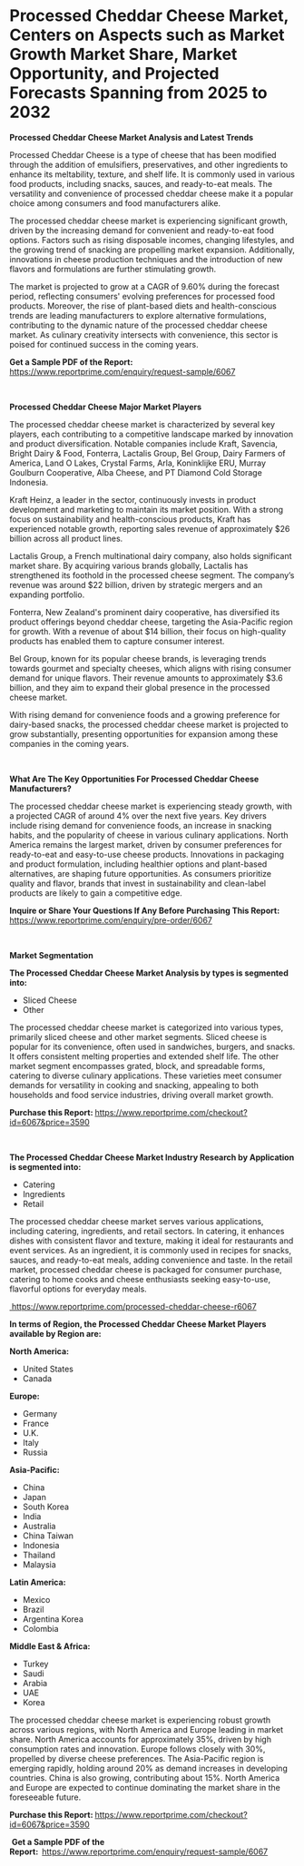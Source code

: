 <p><h1>Processed Cheddar Cheese Market, Centers on Aspects such as Market Growth Market Share, Market Opportunity, and Projected Forecasts Spanning from 2025 to 2032</h1></p><p><strong>Processed Cheddar Cheese Market Analysis and Latest Trends</strong></p>
<p><p>Processed Cheddar Cheese is a type of cheese that has been modified through the addition of emulsifiers, preservatives, and other ingredients to enhance its meltability, texture, and shelf life. It is commonly used in various food products, including snacks, sauces, and ready-to-eat meals. The versatility and convenience of processed cheddar cheese make it a popular choice among consumers and food manufacturers alike.</p><p>The processed cheddar cheese market is experiencing significant growth, driven by the increasing demand for convenient and ready-to-eat food options. Factors such as rising disposable incomes, changing lifestyles, and the growing trend of snacking are propelling market expansion. Additionally, innovations in cheese production techniques and the introduction of new flavors and formulations are further stimulating growth. </p><p>The market is projected to grow at a CAGR of 9.60% during the forecast period, reflecting consumers' evolving preferences for processed food products. Moreover, the rise of plant-based diets and health-conscious trends are leading manufacturers to explore alternative formulations, contributing to the dynamic nature of the processed cheddar cheese market. As culinary creativity intersects with convenience, this sector is poised for continued success in the coming years.</p></p>
<p><strong>Get a Sample PDF of the Report:&nbsp;</strong> <a href="https://www.reportprime.com/enquiry/request-sample/6067?utm_campaign=4438&utm_medium=2&utm_source=Github&utm_content=ia&utm_term=14052025&utm_id=processed-cheddar-cheese">https://www.reportprime.com/enquiry/request-sample/6067</a></p>
<p>&nbsp;</p>
<p><strong>Processed Cheddar Cheese Major Market Players</strong></p>
<p><p>The processed cheddar cheese market is characterized by several key players, each contributing to a competitive landscape marked by innovation and product diversification. Notable companies include Kraft, Savencia, Bright Dairy & Food, Fonterra, Lactalis Group, Bel Group, Dairy Farmers of America, Land O Lakes, Crystal Farms, Arla, Koninklijke ERU, Murray Goulburn Cooperative, Alba Cheese, and PT Diamond Cold Storage Indonesia.</p><p>Kraft Heinz, a leader in the sector, continuously invests in product development and marketing to maintain its market position. With a strong focus on sustainability and health-conscious products, Kraft has experienced notable growth, reporting sales revenue of approximately $26 billion across all product lines.</p><p>Lactalis Group, a French multinational dairy company, also holds significant market share. By acquiring various brands globally, Lactalis has strengthened its foothold in the processed cheese segment. The company’s revenue was around $22 billion, driven by strategic mergers and an expanding portfolio.</p><p>Fonterra, New Zealand's prominent dairy cooperative, has diversified its product offerings beyond cheddar cheese, targeting the Asia-Pacific region for growth. With a revenue of about $14 billion, their focus on high-quality products has enabled them to capture consumer interest.</p><p>Bel Group, known for its popular cheese brands, is leveraging trends towards gourmet and specialty cheeses, which aligns with rising consumer demand for unique flavors. Their revenue amounts to approximately $3.6 billion, and they aim to expand their global presence in the processed cheese market.</p><p>With rising demand for convenience foods and a growing preference for dairy-based snacks, the processed cheddar cheese market is projected to grow substantially, presenting opportunities for expansion among these companies in the coming years.</p></p>
<p>&nbsp;</p>
<p><strong>What Are The Key Opportunities For Processed Cheddar Cheese Manufacturers?</strong></p>
<p><p>The processed cheddar cheese market is experiencing steady growth, with a projected CAGR of around 4% over the next five years. Key drivers include rising demand for convenience foods, an increase in snacking habits, and the popularity of cheese in various culinary applications. North America remains the largest market, driven by consumer preferences for ready-to-eat and easy-to-use cheese products. Innovations in packaging and product formulation, including healthier options and plant-based alternatives, are shaping future opportunities. As consumers prioritize quality and flavor, brands that invest in sustainability and clean-label products are likely to gain a competitive edge.</p></p>
<p><strong>Inquire or Share Your Questions If Any Before Purchasing This Report:</strong> <a href="https://www.reportprime.com/enquiry/pre-order/6067?utm_campaign=4438&utm_medium=2&utm_source=Github&utm_content=ia&utm_term=14052025&utm_id=processed-cheddar-cheese">https://www.reportprime.com/enquiry/pre-order/6067</a></p>
<p>&nbsp;</p>
<p><strong>Market Segmentation</strong></p>
<p><strong>The Processed Cheddar Cheese Market Analysis by types is segmented into:</strong></p>
<p><ul><li>Sliced Cheese</li><li>Other</li></ul></p>
<p><p>The processed cheddar cheese market is categorized into various types, primarily sliced cheese and other market segments. Sliced cheese is popular for its convenience, often used in sandwiches, burgers, and snacks. It offers consistent melting properties and extended shelf life. The other market segment encompasses grated, block, and spreadable forms, catering to diverse culinary applications. These varieties meet consumer demands for versatility in cooking and snacking, appealing to both households and food service industries, driving overall market growth.</p></p>
<p><strong>Purchase this Report:&nbsp;</strong><a href="https://www.reportprime.com/checkout?id=6067&price=3590&utm_campaign=4438&utm_medium=2&utm_source=Github&utm_content=ia&utm_term=14052025&utm_id=processed-cheddar-cheese">https://www.reportprime.com/checkout?id=6067&price=3590</a></p>
<p>&nbsp;</p>
<p><strong>The Processed Cheddar Cheese Market Industry Research by Application is segmented into:</strong></p>
<p><ul><li>Catering</li><li>Ingredients</li><li>Retail</li></ul></p>
<p><p>The processed cheddar cheese market serves various applications, including catering, ingredients, and retail sectors. In catering, it enhances dishes with consistent flavor and texture, making it ideal for restaurants and event services. As an ingredient, it is commonly used in recipes for snacks, sauces, and ready-to-eat meals, adding convenience and taste. In the retail market, processed cheddar cheese is packaged for consumer purchase, catering to home cooks and cheese enthusiasts seeking easy-to-use, flavorful options for everyday meals.</p></p>
<p><a href="https://www.reportprime.com/processed-cheddar-cheese-r6067?utm_campaign=4438&utm_medium=2&utm_source=Github&utm_content=ia&utm_term=14052025&utm_id=processed-cheddar-cheese">&nbsp;https://www.reportprime.com/processed-cheddar-cheese-r6067</a></p>
<p><strong>In terms of Region, the Processed Cheddar Cheese Market Players available by Region are:</strong></p>
<p>
    <p> <strong> North America: </strong>
        <ul>
            <li>United States</li>
            <li>Canada</li>
        </ul>
        </p> 
    <p> <strong> Europe: </strong>
        <ul>
            <li>Germany</li>
            <li>France</li>
            <li>U.K.</li>
            <li>Italy</li>
            <li>Russia</li>
        </ul>
        </p> 
    <p> <strong> Asia-Pacific: </strong>
        <ul>
            <li>China</li>
            <li>Japan</li>
            <li>South Korea</li>
            <li>India</li>
            <li>Australia</li>
            <li>China Taiwan</li>
            <li>Indonesia</li>
            <li>Thailand</li>
            <li>Malaysia</li>
        </ul>
        </p> 
    <p> <strong> Latin America: </strong>
        <ul>
            <li>Mexico</li>
            <li>Brazil</li>
            <li>Argentina Korea</li>
            <li>Colombia</li>
        </ul>
        </p> 
    <p> <strong> Middle East & Africa: </strong>
        <ul>
            <li>Turkey</li>
            <li>Saudi</li>
            <li>Arabia</li>
            <li>UAE</li>
            <li>Korea</li>
        </ul>
    </p>
    </p>
<p><p>The processed cheddar cheese market is experiencing robust growth across various regions, with North America and Europe leading in market share. North America accounts for approximately 35%, driven by high consumption rates and innovation. Europe follows closely with 30%, propelled by diverse cheese preferences. The Asia-Pacific region is emerging rapidly, holding around 20% as demand increases in developing countries. China is also growing, contributing about 15%. North America and Europe are expected to continue dominating the market share in the foreseeable future.</p></p>
<p><strong>Purchase this Report: </strong><a href="https://www.reportprime.com/checkout?id=6067&price=3590&utm_campaign=4438&utm_medium=2&utm_source=Github&utm_content=ia&utm_term=14052025&utm_id=processed-cheddar-cheese">https://www.reportprime.com/checkout?id=6067&price=3590</a></p>
<p>&nbsp;<strong>Get a Sample PDF of the Report:&nbsp;&nbsp;</strong><a href="https://www.reportprime.com/enquiry/request-sample/6067?utm_campaign=4438&utm_medium=2&utm_source=Github&utm_content=ia&utm_term=14052025&utm_id=processed-cheddar-cheese">https://www.reportprime.com/enquiry/request-sample/6067</a></p>
<p><strong></strong></p>
<p><p></p><p></p><p></p></p>